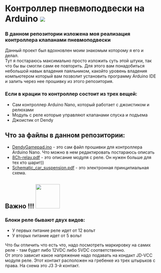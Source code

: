 <h1>
  Контроллер пневмоподвески на Arduino <img src="https://upload.wikimedia.org/wikipedia/commons/thumb/e/e0/ArduinoLogo_%C2%AE.svg/105px-ArduinoLogo_%C2%AE.svg.png"/>
</h1> 
<h3>В данном репозитории изложена моя реализация контроллера клапанами пневмоподвески</h3>    
Данный проект был вдохновлен моим знакомым которому я его и делал.<br>
Тут я постараюсь максимально просто изложить суть этой штуки, так что бы вы смогли сами ее повторить. Для этого вам понадобиться небольшой навык владения паяльником, какойто уровень владения компьютером который вам позволит установить программу Arduino IDE и залить через нее прошивку из этого репозитория.
<h3>Если в крации то контроллер состоит из трех вещей:</h3>
<ul>
  <li>Сам контроллер Arduino Nano, который работает с джоистиком и релюхами</li>
  <li>Модуль с реле которые управляют клапанами спуска и подъема</li>
  <li>Джоистик от Dendy</li>
</ul>
<h2>Что за файлы в данном репозитории:</h2>
<ul>
  <li><a href="https://github.com/Stifler33/Controller-Car-Suspension/blob/main/DendyGamepad.ino">DendyGamepad.ino</a> - это сам файл прошивки для контроллера Arduino Nano. Что можно в нем редактировать постараюсь описать</li>
  <li><a href="https://github.com/Stifler33/Controller-Car-Suspension/blob/main/8Ch-relay.pdf">8Ch-relay.pdf</a> - это описание модуля с реле. Он нужен больше для тех кто шарит))</li>
  <li><a href="https://github.com/Stifler33/Controller-Car-Suspension/blob/main/Schematic_car_suspension.pdf">Schematic_car_suspension.pdf</a> - это электронная принципиальная схема.</li>
</ul>
<h2>Важно !!! <img src="https://media1.tenor.com/m/ZFDl8QBRzCUAAAAC/warn-warning.gif" height="80"/></h2>
<h3>Блоки реле бывают двух видов:</h3>
<ul>
  <li>У первых питание реле идет от 12 вольт</li>
  <li>У вторых питание идет от 5 вольт</li>
</ul>
Что бы отличить что есть что, надо посмотреть маркировку на самих реле - там будет либо 12VDC либо 5VDC соответственно.<br>
От этого зависит какое напряжение надо подавать на кондакт JD-VCC модуля реле. Этот контакт расположен на гребенке из трех штырьков с права. На схема это J3 3-й контакт.
